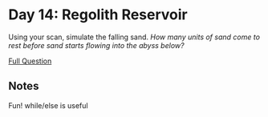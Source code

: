 # Day 14: Regolith Reservoir

Using your scan, simulate the falling sand. <em>How many units of sand come to rest before sand starts flowing into the abyss below?</em>

[Full Question](https://adventofcode.com/2022/day/14)

## Notes

Fun! 
while/else is useful